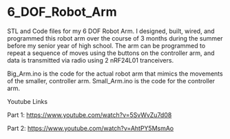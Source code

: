 # 6_DOF_Robot_Arm
 STL and Code files for my 6 DOF Robot Arm. I designed, built, wired, and programmed this robot arm over the course of 3 months during the summer before my senior year of high school.  The arm can be programmed to repeat a sequence of moves using the buttons on the controller arm, and data is transmitted via radio using 2 nRF24L01 tranceivers.
 
 Big_Arm.ino is the code for the actual robot arm that mimics the movements of the smaller, controller arm. Small_Arm.ino is the code for the controller arm. 
 
 Youtube Links
 
 Part 1: https://www.youtube.com/watch?v=5SvWvZu7d08
 
 Part 2: https://www.youtube.com/watch?v=AhtPY5MsmAo
